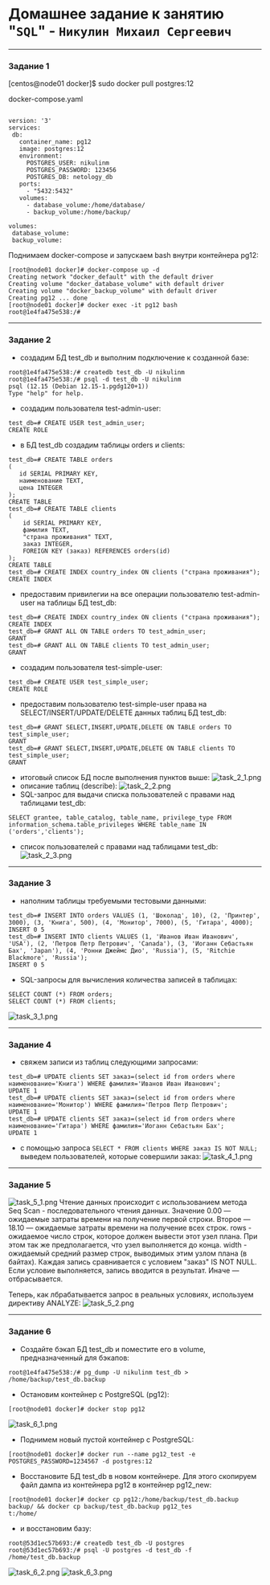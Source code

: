 # Домашнее задание к занятию "`SQL`" - `Никулин Михаил Сергеевич`



---

### Задание 1

[centos@node01 docker]$ sudo docker pull postgres:12

docker-compose.yaml

```

version: '3'
services:
 db:
   container_name: pg12
   image: postgres:12
   environment:
     POSTGRES_USER: nikulinm
     POSTGRES_PASSWORD: 123456
     POSTGRES_DB: netology_db
   ports:
     - "5432:5432"
   volumes:
     - database_volume:/home/database/
     - backup_volume:/home/backup/

volumes:
 database_volume:
 backup_volume:

```
Поднимаем docker-compose и запускаем bash внутри контейнера pg12:

```
[root@node01 docker]# docker-compose up -d
Creating network "docker_default" with the default driver
Creating volume "docker_database_volume" with default driver
Creating volume "docker_backup_volume" with default driver
Creating pg12 ... done
[root@node01 docker]# docker exec -it pg12 bash
root@1e4fa475e538:/#
```


---

### Задание 2

- создадим БД test_db и выполним подключение к созданной базе:
```
root@1e4fa475e538:/# createdb test_db -U nikulinm
root@1e4fa475e538:/# psql -d test_db -U nikulinm
psql (12.15 (Debian 12.15-1.pgdg120+1))
Type "help" for help.
```
- создадим пользователя test-admin-user:
```
test_db=# CREATE USER test_admin_user;
CREATE ROLE
```
- в БД test_db создадим таблицы orders и clients:
```
test_db=# CREATE TABLE orders
(
   id SERIAL PRIMARY KEY,
   наименование TEXT,
   цена INTEGER
);
CREATE TABLE
test_db=# CREATE TABLE clients
(
    id SERIAL PRIMARY KEY,
    фамилия TEXT,
    "страна проживания" TEXT,
    заказ INTEGER,
    FOREIGN KEY (заказ) REFERENCES orders(id)
);
CREATE TABLE
test_db=# CREATE INDEX country_index ON clients ("страна проживания");
CREATE INDEX
```
- предоставим привилегии на все операции пользователю test-admin-user на таблицы БД test_db:
```
test_db=# CREATE INDEX country_index ON clients ("страна проживания");
CREATE INDEX
test_db=# GRANT ALL ON TABLE orders TO test_admin_user;
GRANT
test_db=# GRANT ALL ON TABLE clients TO test_admin_user;
GRANT
```
- создадим пользователя test-simple-user:
```
test_db=# CREATE USER test_simple_user;
CREATE ROLE
```
- предоставим пользователю test-simple-user права на SELECT/INSERT/UPDATE/DELETE данных таблиц БД test_db:
```
test_db=# GRANT SELECT,INSERT,UPDATE,DELETE ON TABLE orders TO test_simple_user;
GRANT
test_db=# GRANT SELECT,INSERT,UPDATE,DELETE ON TABLE clients TO test_simple_user;
GRANT
```
- итоговый список БД после выполнения пунктов выше:
![task_2_1.png](img%2Ftask_2_1.png)
- описание таблиц (describe):
![task_2_2.png](img%2Ftask_2_2.png)
- SQL-запрос для выдачи списка пользователей с правами над таблицами test_db:
```
SELECT grantee, table_catalog, table_name, privilege_type FROM information_schema.table_privileges WHERE table_name IN ('orders','clients');
```
- список пользователей с правами над таблицами test_db:
![task_2_3.png](img%2Ftask_2_3.png)

---

### Задание 3

- наполним таблицы требуемыми тестовыми данными:
```
test_db=# INSERT INTO orders VALUES (1, 'Шоколад', 10), (2, 'Принтер', 3000), (3, 'Книга', 500), (4, 'Монитор', 7000), (5, 'Гитара', 4000);
INSERT 0 5
test_db=# INSERT INTO clients VALUES (1, 'Иванов Иван Иванович', 'USA'), (2, 'Петров Петр Петрович', 'Canada'), (3, 'Иоганн Себастьян Бах', 'Japan'), (4, 'Ронни Джеймс Дио', 'Russia'), (5, 'Ritchie Blackmore', 'Russia');
INSERT 0 5
```
- SQL-запросы для вычисления количества записей в таблицах:
```
SELECT COUNT (*) FROM orders;
SELECT COUNT (*) FROM clients;
```
![task_3_1.png](img%2Ftask_3_1.png)

---

### Задание 4

- свяжем записи из таблиц следующими запросами:
```
test_db=# UPDATE clients SET заказ=(select id from orders where наименование='Книга') WHERE фамилия='Иванов Иван Иванович';
UPDATE 1
test_db=# UPDATE clients SET заказ=(select id from orders where наименование='Монитор') WHERE фамилия='Петров Петр Петрович';
UPDATE 1
test_db=# UPDATE clients SET заказ=(select id from orders where наименование='Гитара') WHERE фамилия='Иоганн Себастьян Бах';
UPDATE 1
```
- с помощью запроса ```SELECT * FROM clients WHERE заказ IS NOT NULL;``` выведем пользователей, которые совершили заказ:
![task_4_1.png](img%2Ftask_4_1.png)

---


### Задание 5

![task_5_1.png](img%2Ftask_5_1.png)
Чтение данных происходит с использованием метода Seq Scan - последовательного чтения данных. Значение 0.00 — ожидаемые затраты времени на получение первой строки. Второе — 18.10 — ожидаемые затраты времени на получение всех строк. rows - ожидаемое число строк, которое должен вывести этот узел плана. При этом так же предполагается, что узел выполняется до конца. width - ожидаемый средний размер строк, выводимых этим узлом плана (в байтах). Каждая запись сравнивается с условием "заказ" IS NOT NULL. Если условие выполняется, запись вводится в результат. Иначе — отбрасывается. 

Теперь, как лбрабатывается запрос в реальных условиях, используем директиву ANALYZE:
![task_5_2.png](img%2Ftask_5_2.png)

---

### Задание 6

- Создайте бэкап БД test_db и поместите его в volume, предназначенный для бэкапов:
```
root@1e4fa475e538:/# pg_dump -U nikulinm test_db > /home/backup/test_db.backup
```
- Остановим контейнер с PostgreSQL (pg12):
```
[root@node01 docker]# docker stop pg12
```
![task_6_1.png](img%2Ftask_6_1.png)
- Поднимем новый пустой контейнер с PostgreSQL:
```
[root@node01 docker]# docker run --name pg12_test -e POSTGRES_PASSWORD=1234567 -d postgres:12
```
- Восстановите БД test_db в новом контейнере. Для этого скопируем файл дампа из контейнера pg12 в контейнер pg12_new:
```
[root@node01 docker]# docker cp pg12:/home/backup/test_db.backup backup/ && docker cp backup/test_db.backup pg12_tes
t:/home/
```
- и восстановим базу:
```
root@53d1ec57b693:/# createdb test_db -U postgres
root@53d1ec57b693:/# psql -U postgres -d test_db -f /home/test_db.backup
```
![task_6_2.png](img%2Ftask_6_2.png)
![task_6_3.png](img%2Ftask_6_3.png)